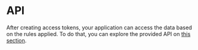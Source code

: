# API

After creating access tokens, your application can access the data based on the rules applied. To do that, you can explore the provided API on [this section](../04_features/02_api.md).
